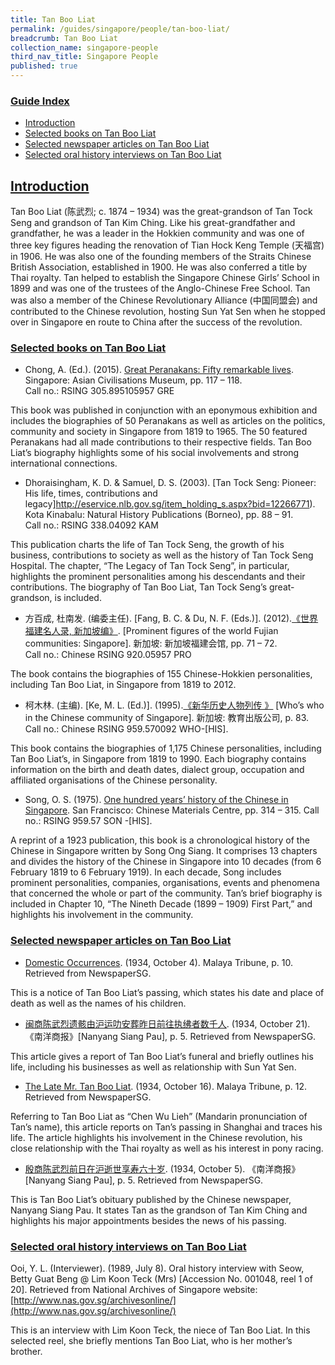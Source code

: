 ```yaml
---
title: Tan Boo Liat
permalink: /guides/singapore/people/tan-boo-liat/
breadcrumb: Tan Boo Liat
collection_name: singapore-people
third_nav_title: Singapore People
published: true
---
```


### <u>Guide Index</u>

* [Introduction](#introduction)
* [Selected books on Tan Boo Liat](#selected-books-on-tan-boo-liat)
* [Selected newspaper articles on Tan Boo Liat](#selected-newspaper-articles-on-tan-boo-liat)
* [Selected oral history interviews on Tan Boo Liat](#selected-oral-history-interviews-on-tan-boo-liat)

## <u>Introduction</u>

Tan Boo Liat (陈武烈; c. 1874 – 1934) was the great-grandson of Tan Tock Seng and grandson of Tan Kim Ching. Like his great-grandfather and grandfather, he was a leader in the Hokkien community and was one of three key figures heading the renovation of Tian Hock Keng Temple (天福宫) in 1906. He was also one of the founding members of the Straits Chinese British Association, established in 1900. He was also conferred a title by Thai royalty. Tan helped to establish the Singapore Chinese Girls’ School in 1899 and was one of the trustees of the Anglo-Chinese Free School. Tan was also a member of the Chinese Revolutionary Alliance (中国同盟会) and contributed to the Chinese revolution, hosting Sun Yat Sen when he stopped over in Singapore en route to China after the success of the revolution.


### <u>Selected books on Tan Boo Liat</u>

* Chong, A. (Ed.). (2015). [Great Peranakans: Fifty remarkable lives](http://eservice.nlb.gov.sg/item_holding_s.aspx?bid=201273828). Singapore: Asian Civilisations Museum, pp. 117 – 118. <br>
Call no.: RSING 305.895105957 GRE

This book was published in conjunction with an eponymous exhibition and includes the biographies of 50 Peranakans as well as articles on the politics, community and society in Singapore from 1819 to 1965. The 50 featured Peranakans had all made contributions to their respective fields. Tan Boo Liat’s biography highlights some of his social involvements and strong international connections.


* Dhoraisingham, K. D. & Samuel, D. S. (2003). [Tan Tock Seng: Pioneer: His life, times, contributions and legacy]http://eservice.nlb.gov.sg/item_holding_s.aspx?bid=12266771). Kota Kinabalu: Natural History Publications (Borneo), pp. 88 – 91. <br>
Call no.: RSING 338.04092 KAM

This publication charts the life of Tan Tock Seng, the growth of his business, contributions to society as well as the history of Tan Tock Seng Hospital. The chapter, “The Legacy of Tan Tock Seng”, in particular, highlights the prominent personalities among his descendants and their contributions. The biography of Tan Boo Liat, Tan Tock Seng’s great-grandson, is included.


* 方百成, 杜南发. (编委主任). [Fang, B. C. & Du, N. F. (Eds.)]. (2012).[《世界福建名人录, 新加坡编》](http://eservice.nlb.gov.sg/item_holding_s.aspx?bid=200125706). [Prominent figures of the world Fujian communities: Singapore]. 新加坡: 新加坡福建会馆, pp. 71 – 72. <br>
Call no.: Chinese RSING 920.05957 PRO

The book contains the biographies of 155 Chinese-Hokkien personalities, including Tan Boo Liat, in Singapore from 1819 to 2012.


* 柯木林. (主编). [Ke, M. L. (Ed.)]. (1995).[《新华历史人物列传 》](http://eservice.nlb.gov.sg/item_holding_s.aspx?bid=84500628) [Who’s who in the Chinese community of Singapore]. 新加坡: 教育出版公司, p. 83. <br>
Call no.: Chinese RSING 959.570092 WHO-\[HIS\].

This book contains the biographies of 1,175 Chinese personalities, including Tan Boo Liat’s, in Singapore from 1819 to 1990. Each biography contains information on the birth and death dates, dialect group, occupation and affiliated organisations of the Chinese personality.


* Song, O. S. (1975). [One hundred years’ history of the Chinese in Singapore](http://eservice.nlb.gov.sg/item_holding_s.aspx?bid=4157838). San Francisco: Chinese Materials Centre, pp. 314 – 315.
Call no.: RSING 959.57 SON -\[HIS\].

A reprint of a 1923 publication, this book is a chronological history of the Chinese in Singapore written by Song Ong Siang. It comprises 13 chapters and divides the history of the Chinese in Singapore into 10 decades (from 6 February 1819 to 6 February 1919). In each decade, Song includes prominent personalities, companies, organisations, events and phenomena that concerned the whole or part of the community. Tan’s brief biography is included in Chapter 10, “The Nineth Decade (1899 – 1909) First Part,” and highlights his involvement in the community.


### <u>Selected newspaper articles on Tan Boo Liat</u>

* [Domestic Occurrences](http://eresources.nlb.gov.sg/newspapers/Digitised/Article/maltribune19341004-1.2.75). (1934, October 4). Malaya Tribune, p. 10. Retrieved from NewspaperSG.

This is a notice of Tan Boo Liat’s passing, which states his date and place of death as well as the names of his children.


* [闽商陈武烈遗骸由沪运叻安葬昨日前往执绋者数千人](http://eresources.nlb.gov.sg/newspapers/Digitised/Article/nysp19341021-1.2.61). (1934, October 21). 《南洋商报》[Nanyang Siang Pau], p. 5. Retrieved from NewspaperSG.

This article gives a report of Tan Boo Liat’s funeral and briefly outlines his life, including his businesses as well as relationship with Sun Yat Sen.


* [The Late Mr. Tan Boo Liat](http://eresources.nlb.gov.sg/newspapers/Digitised/Article/maltribune19341016-1.2.99). (1934, October 16). Malaya Tribune, p. 12. Retrieved from NewspaperSG.

Referring to Tan Boo Liat as “Chen Wu Lieh” (Mandarin pronunciation of Tan’s name), this article reports on Tan’s passing in Shanghai and traces his life. The article highlights his involvement in the Chinese revolution, his close relationship with the Thai royalty as well as his interest in pony racing.


* [殷商陈武烈前日在沪逝世享寿六十岁](http://eresources.nlb.gov.sg/newspapers/Digitised/Article/nysp19341005-1.2.58.3). (1934, October 5). 《南洋商报》[Nanyang Siang Pau], p. 5. Retrieved from NewspaperSG.

This is Tan Boo Liat’s obituary published by the Chinese newspaper, Nanyang Siang Pau. It states Tan as the grandson of Tan Kim Ching and highlights his major appointments besides the news of his passing.



### <u>Selected oral history interviews on Tan Boo Liat</u>

Ooi, Y. L. (Interviewer). (1989, July 8). Oral history interview with Seow, Betty Guat Beng @ Lim Koon Teck (Mrs) [Accession No. 001048, reel 1 of 20]. Retrieved from National Archives of Singapore website: [http://www.nas.gov.sg/archivesonline/](http://www.nas.gov.sg/archivesonline/)

This is an interview with Lim Koon Teck, the niece of Tan Boo Liat. In this selected reel, she briefly mentions Tan Boo Liat, who is her mother’s brother.